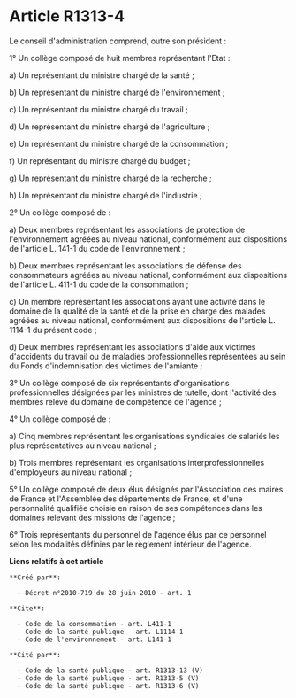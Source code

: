 # Article R1313-4

Le conseil d'administration comprend, outre son président : 

1° Un collège composé de huit membres représentant l'Etat : 

a) Un représentant du ministre chargé de la santé ; 

b) Un représentant du ministre chargé de l'environnement ; 

c) Un représentant du ministre chargé du travail ; 

d) Un représentant du ministre chargé de l'agriculture ; 

e) Un représentant du ministre chargé de la consommation ; 

f) Un représentant du ministre chargé du budget ; 

g) Un représentant du ministre chargé de la recherche ; 

h) Un représentant du ministre chargé de l'industrie ; 

2° Un collège composé de : 

a) Deux membres représentant les associations de protection de l'environnement agréées au niveau national, conformément aux
dispositions de l'article L. 141-1 du code de l'environnement ; 

b) Deux membres représentant les associations de défense des consommateurs agréées au niveau national, conformément aux
dispositions de l'article L. 411-1 du code de la consommation ; 

c) Un membre représentant les associations ayant une activité dans le domaine de la qualité de la santé et de la prise en
charge des malades agréées au niveau national, conformément aux dispositions de l'article L. 1114-1 du présent code ; 

d) Deux membres représentant les associations d'aide aux victimes d'accidents du travail ou de maladies professionnelles
représentées au sein du Fonds d'indemnisation des victimes de l'amiante ; 

3° Un collège composé de six représentants d'organisations professionnelles désignées par les ministres de tutelle, dont
l'activité des membres relève du domaine de compétence de l'agence ; 

4° Un collège composé de : 

a) Cinq membres représentant les organisations syndicales de salariés les plus représentatives au niveau national ; 

b) Trois membres représentant les organisations interprofessionnelles d'employeurs au niveau national ; 

5° Un collège composé de deux élus désignés par l'Association des maires de France et l'Assemblée des départements de France,
et d'une personnalité qualifiée choisie en raison de ses compétences dans les domaines relevant des missions de l'agence ; 

6° Trois représentants du personnel de l'agence élus par ce personnel selon les modalités définies par le règlement intérieur
de l'agence.

**Liens relatifs à cet article**

	**Créé par**:

	  - Décret n°2010-719 du 28 juin 2010 - art. 1

	**Cite**:

	  - Code de la consommation - art. L411-1
	  - Code de la santé publique - art. L1114-1
	  - Code de l'environnement - art. L141-1

	**Cité par**:

	  - Code de la santé publique - art. R1313-13 (V)
	  - Code de la santé publique - art. R1313-5 (V)
	  - Code de la santé publique - art. R1313-6 (V)
